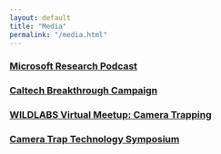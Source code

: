 ```yaml
---
layout: default
title: "Media"
permalink: "/media.html"
---
```


### [Microsoft Research Podcast](https://www.microsoft.com/en-us/research/blog/internships-ahoy-with-kirsten-bray-wei-dai-and-sara-beery/)

### [Caltech Breakthrough Campaign](https://breakthrough.caltech.edu/magazine/2018-nov/#article-The-Big-Picture)

### [WILDLABS Virtual Meetup: Camera Trapping](https://www.wildlabs.net/resources/community-announcements/wildlabs-virtual-meetup-recording-camera-trapping)

### [Camera Trap Technology Symposium](https://ecodatamanagement.com/symposium/)
